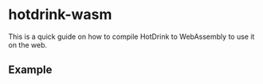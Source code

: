 # hotdrink-wasm

This is a quick guide on how to compile HotDrink to WebAssembly to use it on the web.

## Example